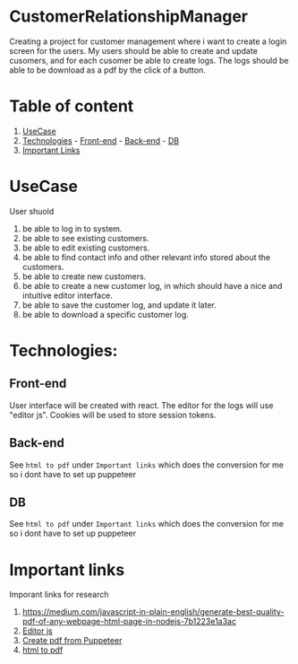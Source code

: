 # CustomerRelationshipManager
  Creating a project for customer management where i want to create a login screen for the users. 
  My users should be able to create and update cusomers, and for each cusomer be able to create logs. 
  The logs should be able to be download as a pdf by the click of a button.

# Table of content
  01. [UseCase](./README.md/#usecase)
  01. [Technologies](./README.md/#technologies)
    - [Front-end](./README.md/#front-end)
    - [Back-end](./README.md/#back-end)
    - [DB](./README.md/#db)
  01. [Important Links](./README.md/#important-links)

# UseCase
  User shuold
  01. be able to log in to system.
  02. be able to see existing customers.
  03. be able to edit existing customers.
  03. be able to find contact info and other relevant info stored about the customers.
  04. be able to create new customers.
  05. be able to create a new customer log, in which should have a nice and intuitive editor interface.
  06. be able to save the customer log, and update it later.
  07. be able to download a specific customer log.
  
# Technologies:
  ## Front-end
  User interface will be created with react. The editor for the logs will use "editor js".
  Cookies will be used to store session tokens.
    
  ## Back-end
  See `html to pdf` under `Important links` which does the conversion for me so i dont have to set up puppeteer

  ## DB
  See `html to pdf` under `Important links` which does the conversion for me so i dont have to set up puppeteer  
    
# Important links
  Imporant links for research
  01. https://medium.com/javascript-in-plain-english/generate-best-quality-pdf-of-any-webpage-html-page-in-nodejs-7b1223e1a3ac
  02. [Editor js](https://editorjs.io/)
  03. [Create pdf from Puppeteer](https://blog.risingstack.com/pdf-from-html-node-js-puppeteer/#option2)
  04. [html to pdf](https://www.npmjs.com/package/convert-html-to-pdf) 
